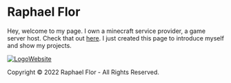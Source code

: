 Raphael Flor
============

Hey, welcome to my page. I own a minecraft service provider, a game server host. Check that out [here](https://hostdox.tk). I just created this page to introduce myself and show my projects.
  
[![Logo](https://hostdox.tk/assets/logo.webp)Website](https://hostdox.tk)  
  

Copyright © 2022 Raphael Flor - All Rights Reserved.
